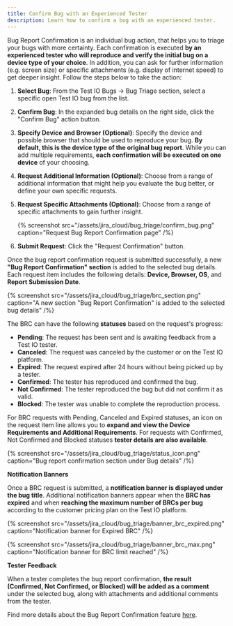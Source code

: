 ```yaml
---
title: Confirm Bug with an Experienced Tester
description: Learn how to confirm a bug with an experienced tester.
---
```


Bug Report Confirmation is an individual bug action, that helps you to triage your bugs with more certainty. Each confirmation is executed **by an experienced tester who will reproduce and verify the initial bug on a device type of your choice**. In addition, you can ask for further information (e.g. screen size) or specific attachments (e.g. display of internet speed) to get deeper insight. Follow the steps below to take the action:

1. **Select Bug**: From the Test IO Bugs -> Bug Triage section, select a specific open Test IO bug from the list.

2. **Confirm Bug**: In the expanded bug details on the right side, click the "Confirm Bug" action button.

3. **Specify Device and Browser (Optional)**: Specify the device and possible browser that should be used to reproduce your bug. **By default, this is the device type of the original bug report**. While you can add multiple requirements, **each confirmation will be executed on one device** of your choosing.

4. **Request Additional Information (Optional)**: Choose from a range of additional information that might help you evaluate the bug better, or define your own specific requests.

5. **Request Specific Attachments (Optional)**: Choose from a range of specific attachments to gain further insight.

   {% screenshot src="/assets/jira_cloud/bug_triage/confirm_bug.png" caption="Request Bug Report Confirmation page" /%}

6. **Submit Request**: Click the "Request Confirmation" button.

Once the bug report confirmation request is submitted successfully, a new **"Bug Report Confirmation" section** is added to the selected bug details. Each request item includes the following details: **Device, Browser, OS**, and **Report Submission Date**.

{% screenshot src="/assets/jira_cloud/bug_triage/brc_section.png" caption="A new section "Bug Report Confirmation" is added to the selected bug details" /%}

The BRC can have the following **statuses** based on the request's progress:

- **Pending**: The request has been sent and is awaiting feedback from a Test IO tester.
- **Canceled**: The request was canceled by the customer or on the Test IO platform.
- **Expired**: The request expired after 24 hours without being picked up by a tester.
- **Confirmed**: The tester has reproduced and confirmed the bug.
- **Not Confirmed**: The tester reproduced the bug but did not confirm it as valid.
- **Blocked**: The tester was unable to complete the reproduction process.

For BRC requests with Pending, Canceled and Expired statuses, an icon on the request item line allows you to **expand and view the Device Requirements and Additional Requirements**. For requests with Confirmed, Not Confirmed and Blocked statuses **tester details are also available**.

{% screenshot src="/assets/jira_cloud/bug_triage/status_icon.png" caption="Bug report confirmation section under Bug details" /%}

**Notification Banners**

Once a BRC request is submitted, a **notification banner is displayed under the bug title**. Additional notification banners appear when the **BRC has expired** and when **reaching the maximum number of BRCs per bug** according to the customer pricing plan on the Test IO platform.

{% screenshot src="/assets/jira_cloud/bug_triage/banner_brc_expired.png" caption="Notification banner for Expired BRC" /%}

{% screenshot src="/assets/jira_cloud/bug_triage/banner_brc_max.png" caption="Notification banner for BRC limit reached" /%}

**Tester Feedback**

When a tester completes the bug report confirmation, **the result (Confirmed, Not Confirmed, or Blocked) will be added as a comment** under the selected bug, along with attachments and additional comments from the tester.

Find more details about the Bug Report Confirmation feature [here](https://help.test.io/en/articles/5661827-bug-report-confirmation).
